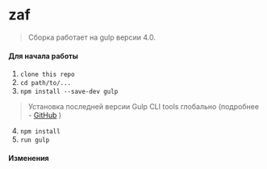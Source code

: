 # zaf

> Сборка работает на gulp версии 4.0.

#### Для начала работы

1. ```clone this repo```
2. ```cd path/to/...```
3. ```npm install --save-dev gulp```
> Установка последней версии Gulp CLI tools глобально (подробнее - [GitHub](https://github.com/gulpjs/gulp/blob/4.0/docs/getting-started.md) )

4. ```npm install```
6. ```run gulp```

#### Изменения
